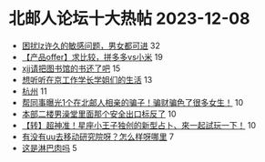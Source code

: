 # 北邮人论坛十大热帖 2023-12-08

- [困扰lz许久的敏感问题，男女都可进](https://bbs.byr.cn/article/Feeling/3204553) 32
- [【产品offer】求比较，拼多多vs小米](https://bbs.byr.cn/article/Job/2202432) 19
- [xjj请把图书馆的书还了吧](https://bbs.byr.cn/article/Picture/3354901) 15
- [想听听在京工作学长学姐们的生活](https://bbs.byr.cn/article/WorkLife/1207473) 13
- [杭州](https://bbs.byr.cn/article/Zhejiang/157815) 11
- [帮同事曝光1个在北邮人相亲的骗子！骗财骗色了很多女生！](https://bbs.byr.cn/article/Friends/2048363) 10
- [本部二楼男澡堂里面那个安全出口标反了](https://bbs.byr.cn/article/Talking/6407188) 10
- [【转】超神准！星座小王子独创的新型占卜、來一起試玩一下！](https://bbs.byr.cn/article/Constellations/326533) 10
- [有没有uu去移动研究院呀？怎么样呀哪里](https://bbs.byr.cn/article/Sichuan/238601) 7
- [这是淋巴肉吗](https://bbs.byr.cn/article/Food/525186) 5


